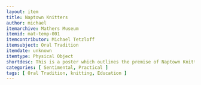 ```yaml
---
layout: item
title: Naptown Knitters
author: michael
itemarchive: Mathers Museum
itemid: mat-temp-001
itemcontributor: Michael Tetzloff
itemsubject: Oral Tradition
itemdate: unknown
itemtype: Physical Object
shortdesc: This is a poster which outlines the premise of Naptown Knitters
categories: [ Sentimental, Practical ]
tags: [ Oral Tradition, knitting, Education ]
---
```

